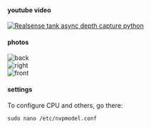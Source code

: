 #### youtube video   
[![Realsense tank async depth capture python](https://i9.ytimg.com/vi/f6Nfc5jzEi0/mq1.jpg?sqp=CMjwnYoG&rs=AOn4CLCXwUplQjQcZZcBIdK3yu3a80Qf7w)](https://youtu.be/f6Nfc5jzEi0)   
#### photos   
![back](https://github.com/format37/rover/blob/master/images/back.jpg)   
![right](https://github.com/format37/rover/blob/master/images/right.jpg)   
![front](https://github.com/format37/rover/blob/master/images/front.jpg)   
#### settings
To configure CPU and others, go there:
```
sudo nano /etc/nvpmodel.conf
```
